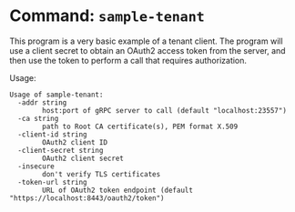 Command: `sample-tenant`
========================

This program is a very basic example of a tenant client.
The program will use a client secret to obtain an OAuth2 access token from the server, and then use the token
to perform a call that requires authorization.

Usage:

    Usage of sample-tenant:
      -addr string
            host:port of gRPC server to call (default "localhost:23557")
      -ca string
            path to Root CA certificate(s), PEM format X.509
      -client-id string
            OAuth2 client ID
      -client-secret string
            OAuth2 client secret
      -insecure
            don't verify TLS certificates
      -token-url string
            URL of OAuth2 token endpoint (default "https://localhost:8443/oauth2/token")
